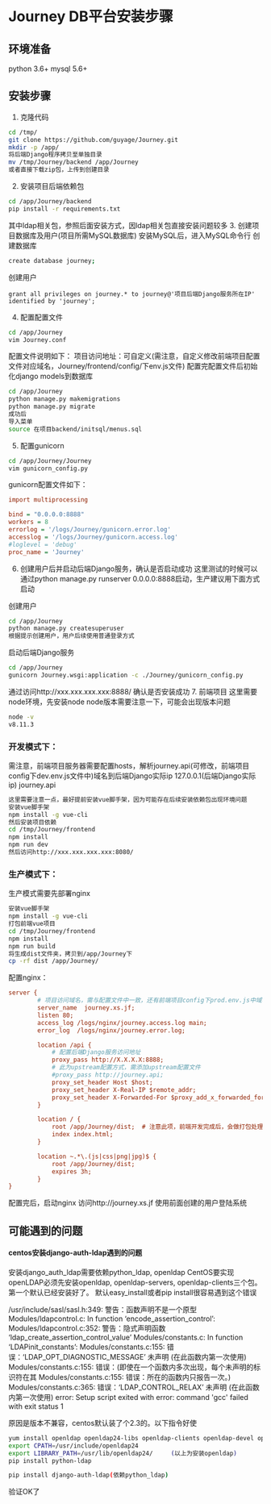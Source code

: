 # Journey DB平台安装步骤
## 环境准备
python 3.6+
mysql 5.6+
## 安装步骤
1. 克隆代码
```bash
cd /tmp/
git clone https://github.com/guyage/Journey.git
mkdir -p /app/
将后端Django程序拷贝至单独目录
mv /tmp/Journey/backend /app/Journey
或者直接下载zip包，上传到创建目录
```
2. 安装项目后端依赖包
```bash
cd /app/Journey/backend
pip install -r requirements.txt
```
其中ldap相关包，参照后面安装方式，因ldap相关包直接安装问题较多
3. 创建项目数据库及用户(项目所需MySQL数据库)
安装MySQL后，进入MySQL命令行
创建数据库
```bash
create database journey;
```
创建用户
```
grant all privileges on journey.* to journey@'项目后端Django服务所在IP' identified by 'journey';
```
4. 配置配置文件
```bash
cd /app/Journey
vim Journey.conf
```
配置文件说明如下：
项目访问地址：可自定义(需注意，自定义修改前端项目配置文件对应域名，Journey/frontend/config/下env.js文件)
配置完配置文件后初始化django models到数据库
```bash
cd /app/Journey
python manage.py makemigrations
python manage.py migrate
成功后
导入菜单
source 在项目backend/initsql/menus.sql
```
5. 配置gunicorn
```bash
cd /app/Journey/Journey
vim gunicorn_config.py
```
gunicorn配置文件如下：
```ini
import multiprocessing

bind = "0.0.0.0:8888"  
workers = 8
errorlog = '/logs/Journey/gunicorn.error.log'
accesslog = '/logs/Journey/gunicorn.access.log'
#loglevel = 'debug'
proc_name = 'Journey'
```
6. 创建用户后并启动后端Django服务，确认是否启动成功
这里测试的时候可以通过python manage.py runserver 0.0.0.0:8888启动，生产建议用下面方式启动

创建用户
```bash
cd /app/Journey
python manage.py createsuperuser
根据提示创建用户，用户后续使用普通登录方式
```
启动后端Django服务
```bash
cd /app/Journey
gunicorn Journey.wsgi:application -c ./Journey/gunicorn_config.py
```
通过访问http://xxx.xxx.xxx.xxx:8888/ 确认是否安装成功
7. 前端项目
这里需要node环境，先安装node
node版本需要注意一下，可能会出现版本问题
```bash
node -v
v8.11.3
```
### 开发模式下：
需注意，前端项目服务器需要配置hosts，解析journey.api(可修改，前端项目config下dev.env.js文件中)域名到后端Django实际ip
127.0.0.1(后端Django实际ip) journey.api
```bash
这里需要注意一点，最好提前安装vue脚手架，因为可能存在后续安装依赖包出现环境问题
安装vue脚手架
npm install -g vue-cli
然后安装项目依赖
cd /tmp/Journey/frontend
npm install
npm run dev
然后访问http://xxx.xxx.xxx.xxx:8080/
```
### 生产模式下：
生产模式需要先部署nginx
```bash
安装vue脚手架
npm install -g vue-cli
打包前端vue项目
cd /tmp/Journey/frontend
npm install
npm run build
将生成dist文件夹，拷贝到/app/Journey下
cp -rf dist /app/Journey/
```
配置nginx：
```ini
server {
        # 项目访问域名，需与配置文件中一致，还有前端项目config下prod.env.js中域名一致
        server_name  journey.xs.jf; 
        listen 80;
        access_log /logs/nginx/journey.access.log main;
        error_log  /logs/nginx/journey.error.log;

        location /api {
            # 配置后端Django服务访问地址
            proxy_pass http://X.X.X.X:8888;
            # 此为upstream配置方式，需添加upstream配置文件
            #proxy_pass http://journey.api;
            proxy_set_header Host $host;
            proxy_set_header X-Real-IP $remote_addr;
            proxy_set_header X-Forwarded-For $proxy_add_x_forwarded_for;
        }

        location / {
            root /app/Journey/dist;  # 注意此项，前端开发完成后，会做打包处理，此文件夹为打包后的文件夹
            index index.html;
        }

        location ~.*\.(js|css|png|jpg)$ {
            root /app/Journey/dist;
            expires 3h;
        }
}
```
配置完后，启动nginx
访问http://journey.xs.jf
使用前面创建的用户登陆系统


## 可能遇到的问题
#### centos安装django-auth-ldap遇到的问题
安装django_auth_ldap需要依赖python_ldap,  openldap
CentOS要实现openLDAP必须先安装openldap,  openldap-servers,  openldap-clients三个包。第一个默认已经安装好了。
默认easy_install或者pip install很容易遇到这个错误

/usr/include/sasl/sasl.h:349: 警告：函数声明不是一个原型
Modules/ldapcontrol.c: In function ‘encode_assertion_control’:
Modules/ldapcontrol.c:352: 警告：隐式声明函数 ‘ldap_create_assertion_control_value’
Modules/constants.c: In function ‘LDAPinit_constants’:
Modules/constants.c:155: 错误：‘LDAP_OPT_DIAGNOSTIC_MESSAGE’ 未声明 (在此函数内第一次使用)
Modules/constants.c:155: 错误：(即使在一个函数内多次出现，每个未声明的标识符在其
Modules/constants.c:155: 错误：所在的函数内只报告一次。)
Modules/constants.c:365: 错误：‘LDAP_CONTROL_RELAX’ 未声明 (在此函数内第一次使用)
error: Setup script exited with error: command 'gcc' failed with exit status 1

原因是版本不兼容，centos默认装了个2.3的。以下指令好使
```bash
yum install openldap openldap24-libs openldap-clients openldap-devel openldap24-libs-devel
export CPATH=/usr/include/openldap24
export LIBRARY_PATH=/usr/lib/openldap24/     (以上为安装openldap)
pip install python-ldap

pip install django-auth-ldap(依赖python_ldap)
```
验证OK了
